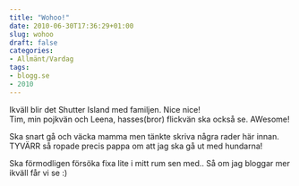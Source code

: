 ```yaml
---
title: "Wohoo!"
date: 2010-06-30T17:36:29+01:00
slug: wohoo
draft: false
categories:
- Allmänt/Vardag
tags:
- blogg.se
- 2010
---
```

Ikväll blir det Shutter Island med familjen. Nice nice!  
Tim, min pojkvän och Leena, hasses(bror) flickvän ska också se. AWesome!  
  
Ska snart gå och väcka mamma men tänkte skriva några rader här innan. TYVÄRR så ropade precis pappa om att jag ska gå ut med hundarna!  
  
Ska förmodligen försöka fixa lite i mitt rum sen med.. Så om jag bloggar mer ikväll får vi se :)